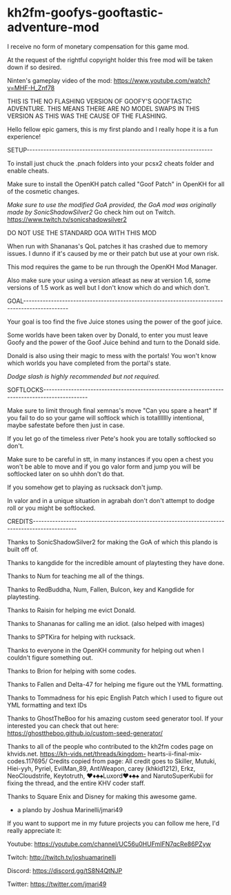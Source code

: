 # kh2fm-goofys-gooftastic-adventure-mod
I receive no form of monetary compensation for this game mod.

At the request of the rightful copyright holder this free mod will be taken down if so desired.

Ninten's gameplay video of the mod: https://www.youtube.com/watch?v=MHF-H_Znf78

THIS IS THE NO FLASHING VERSION OF GOOFY'S GOOFTASTIC ADVENTURE.
THIS MEANS THERE ARE NO MODEL SWAPS IN THIS VERSION AS THIS WAS THE CAUSE OF THE FLASHING.

Hello fellow epic gamers, this is my first
plando and I really hope it is a fun experience!

SETUP-------------------------------------------------------------------

To install just chuck the .pnach folders into your pcsx2 cheats folder
and enable cheats.

Make sure to install the OpenKH patch called "Goof Patch" in OpenKH for all of the cosmetic changes.

*Make sure to use the modified GoA provided, 
the GoA mod was originally made by SonicShadowSilver2*
Go check him out on Twitch.
https://www.twitch.tv/sonicshadowsilver2

DO NOT USE THE STANDARD GOA WITH THIS MOD

When run with Shananas's QoL patches it has crashed due to memory issues.
I dunno if it's caused by me or their patch but use at your own risk.

This mod requires the game to be run through the OpenKH Mod Manager.

Also make sure your using a version atleast as new at version 1.6,
some versions of 1.5 work as well but I don't know which do and
which don't.

GOAL----------------------------------------------------------------------------------------------

Your goal is too find the five Juice stones
using the power of the goof juice.

Some worlds have been taken over by Donald, 
to enter you must leave Goofy and the power 
of the Goof Juice behind and turn to the Donald side.

Donald is also using their magic to mess with the portals!
You won't know which worlds you have completed from the portal's state.

*Dodge slash is highly recommended but not required.*

SOFTLOCKS----------------------------------------------------------------------------------------------

Make sure to limit through final xemnas's move 
"Can you spare a heart"
If you fail to do so your game will softlock 
which is totallllllly intentional, maybe safestate 
before then just in case.

If you let go of the timeless river Pete's 
hook you are totally softlocked so don't.

Make sure to be careful in stt, in many instances if you 
open a chest you won't be able to move and if you go valor form and 
jump you will be softlocked later on so uhhh don't do that.

If you somehow get to playing as rucksack don't jump.

In valor and in a unique situation in agrabah don't don't attempt to dodge roll or you might be softlocked.

CREDITS----------------------------------------------------------------------------------------------

Thanks to SonicShadowSilver2 for making the GoA
of which this plando is built off of.

Thanks to kangdide for the incredible amount of playtesting they have done.

Thanks to Num for teaching me all of the things.

Thanks to RedBuddha, Num, Fallen, 
Bulcon, key and Kangdide for playtesting. 

Thanks to Raisin for helping me evict Donald.

Thanks to Shananas for calling me an idiot.
(also helped with images)

Thanks to SPTKira for helping with rucksack.

Thanks to everyone in the OpenKH community for 
helping out when I couldn't figure something out.

Thanks to Brion for helping with some codes.

Thanks to Fallen and Delta-47 for helping me figure out the YML formatting.

Thanks to Tommadness for his epic English Patch which I used to figure out YML formatting and text IDs

Thanks to GhostTheBoo for his amazing 
custom seed generator tool.
If your interested you can check that out here:
https://ghosttheboo.github.io/custom-seed-generator/

Thanks to all of the people who contributed 
to the kh2fm codes page on khvids.net.
https://kh-vids.net/threads/kingdom-
hearts-ii-final-mix-codes.117695/
Credits copied from page:
All credit goes to Skiller, Mutuki, 
Hiei-yyh, Pyriel, EvilMan_89, 
AntiWeapon, carey (khkid1212), Erkz, 
NeoCloudstrife, Keytotruth,
♥♦♣♠Luxord♥♦♣♠ and NarutoSuperKubii for fixing the thread, 
and the entire KHV coder staff.

Thanks to Square Enix and Disney for making this awesome game.

- a plando by Joshua Marinelli/jmari49

If you want to support me in my future projects you can follow me here,
I'd really appreciate it:

Youtube: https://youtube.com/channel/UC56u0HUFmIFN7qcRe86PZyw

Twitch: http://twitch.tv/joshuamarinelli

Discord: https://discord.gg/tS8N4QtNJP

Twitter: https://twitter.com/jmari49



